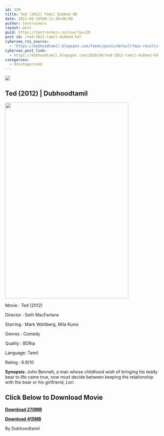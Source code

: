```yaml
---
id: 120
title: Ted (2012) Tamil Dubbed HD
date: 2021-08-29T06:11:38+00:00
author: tentrockers
layout: post
guid: https://tentrockers.online/?p=120
post id: /ted-2012-tamil-dubbed-hd/
cyberseo_rss_source:
  - 'https://dubhoodtamil.blogspot.com/feeds/posts/default?max-results=150&start-index=151'
cyberseo_post_link:
  - https://dubhoodtamil.blogspot.com/2020/08/ted-2012-tamil-dubbed-hd.html
categories:
  - Uncategorized
---
```

<div class="media_block">
  <img src="https://1.bp.blogspot.com/-gYk4y4DZr5Q/XzvQYFsAL1I/AAAAAAAABCc/U5Ll5y4JaMABihNQyXITzpJUgp3lcXcawCLcBGAsYHQ/s72-w404-h640-c/images%2B%252828%2529.jpeg" class="media_thumbnail" />
</div>

## Ted (2012) | Dubhoodtamil

<div class="separator">
  <a href="https://1.bp.blogspot.com/-gYk4y4DZr5Q/XzvQYFsAL1I/AAAAAAAABCc/U5Ll5y4JaMABihNQyXITzpJUgp3lcXcawCLcBGAsYHQ/s697/images%2B%252828%2529.jpeg"><img loading="lazy" border="0" data-original-height="697" data-original-width="440" height="640" src="https://1.bp.blogspot.com/-gYk4y4DZr5Q/XzvQYFsAL1I/AAAAAAAABCc/U5Ll5y4JaMABihNQyXITzpJUgp3lcXcawCLcBGAsYHQ/w404-h640/images%2B%252828%2529.jpeg" width="404" /></a>
</div>

Movie	<span></span>:	<span></span>Ted (2012)

Director	<span></span>:	<span></span>Seth MacFarlane&nbsp;

Starring	<span></span>:	<span></span>Mark Wahlberg, Mila Kunis

Genres	<span></span>:	<span></span>Comedy&nbsp;

Quality	<span></span>:	<span></span>BDRip&nbsp;

Language:	<span></span>Tamil

Rating	<span></span>:	<span></span>6.9/10

**Synopsis:** John Bennett, a man whose childhood wish of bringing his teddy bear to life came true, now must decide between keeping the relationship with the bear or his girlfriend, Lori.

## <span><b>Click Below to Download Movie</b></span>

<span><b><a href="https://oncehelp.com/ted-270mb" target="_blank" rel="noopener">Download 270MB</a></b></span>

<span><b><a href="https://oncehelp.com/ted-2" target="_blank" rel="noopener">Download 415MB</a></b></span>

By Dubhoodtamil